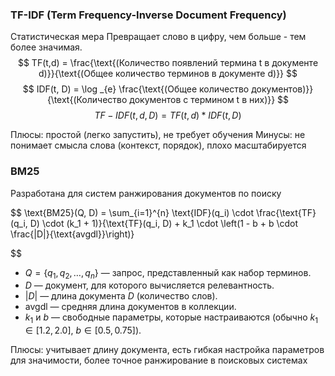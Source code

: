 ### TF-IDF (Term Frequency-Inverse Document Frequency)
Статистическая мера
Превращает слово в цифру, чем больше - тем более значимая.
$$
TF(t,d) = \frac{\text{(Количество появлений термина t в документе d)}}{\text{(Общее количество терминов в документе d)}}
$$
$$
IDF(t, D) = \log _{e} \frac{\text{(Общее количество документов)}}{\text{(Количество документов с термином t в них)}}
$$
$$TF-IDF(t,d,D) = TF(t,d) * IDF(t, D)$$

Плюсы: простой (легко запустить), не требует обучения
Минусы: не понимает смысла слова (контекст, порядок), плохо масштабируется 

### BM25

Разработана для систем ранжирования документов по поиску

$$
\text{BM25}(Q, D) = \sum_{i=1}^{n} \text{IDF}(q_i) \cdot \frac{\text{TF}(q_i, D) \cdot (k_1 + 1)}{\text{TF}(q_i, D) + k_1 \cdot \left(1 - b + b \cdot \frac{|D|}{\text{avgdl}}\right)}

$$

- $Q = \{q_1, q_2, \dots, q_n\}$ — запрос, представленный как набор терминов.
- $D$ — документ, для которого вычисляется релевантность.
- $|D|$ — длина документа $D$ (количество слов).
- $\text{avgdl}$ — средняя длина документов в коллекции.
- $k_1$ и $b$ — свободные параметры, которые настраиваются (обычно $k_1 \in [1.2, 2.0]$, $b \in [0.5, 0.75]$).

Плюсы: учитывает длину документа, есть гибкая настройка параметров для значимости, более точное ранжирование в поисковых системах

